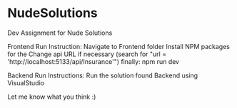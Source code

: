 # NudeSolutions
Dev Assignment for Nude Solutions

Frontend Run Instruction: 
Navigate to Frontend folder
Install NPM packages for the 
Change api URL if necessary  (search for "url = 'http://localhost:5133/api/Insurance'")
finally: npm run dev

Backend Run Instructions:
Run the solution found Backend using VisualStudio

Let me know what you think :)
